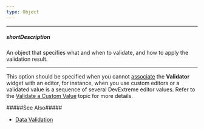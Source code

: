 ```yaml
---
type: Object
---
```

---
##### shortDescription
An object that specifies what and when to validate, and how to apply the validation result.

---
This option should be specified when you cannot [associate](/concepts/05%20Widgets/zz%20Common/05%20UI%20Widgets/20%20Data%20Validation/10%20Validate%20an%20Editor%20Value.md '/Documentation/Guide/Widgets/Common/UI_Widgets/Data_Validation/#Validate_an_Editor_Value') the **Validator** widget with an editor, for instance, when you use custom editors or a validated value is a sequence of several DevExtreme editor values. Refer to the [Validate a Custom Value](/concepts/05%20Widgets/zz%20Common/05%20UI%20Widgets/20%20Data%20Validation/60%20Validate%20a%20Custom%20Value.md '/Documentation/Guide/Widgets/Common/UI_Widgets/Data_Validation/#Validate_a_Custom_Value') topic for more details.

#####See Also#####
- [Data Validation](/concepts/05%20Widgets/zz%20Common/05%20UI%20Widgets/20%20Data%20Validation '/Documentation/Guide/Widgets/Common/UI_Widgets/Data_Validation/')